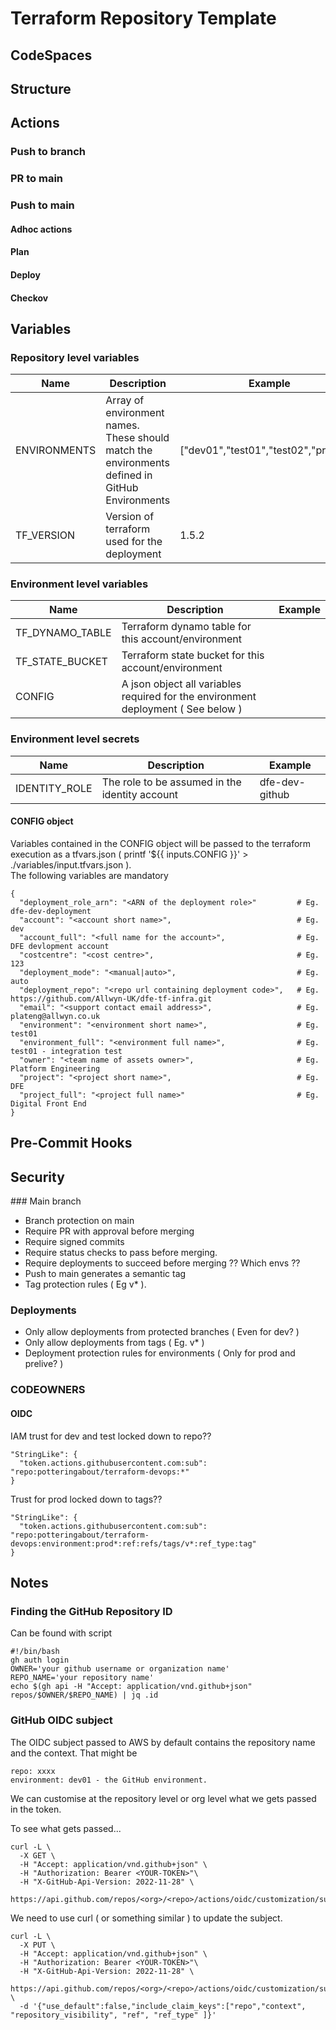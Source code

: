# Terraform Repository Template

## CodeSpaces

## Structure

## Actions

### Push to branch

### PR to main

### Push to main

#### Adhoc actions

#### Plan

#### Deploy

#### Checkov

## Variables

### Repository level variables

|Name|Description|Example|
|---|---|---|
|ENVIRONMENTS|Array of environment names.  These should match the environments defined in GitHub Environments|["dev01","test01","test02","prod01"]|
|TF_VERSION|Version of terraform used for the deployment|1.5.2|

### Environment level variables

|Name|Description|Example|
|---|---|---|
|TF_DYNAMO_TABLE|Terraform dynamo table for this account/environment||
|TF_STATE_BUCKET|Terraform state bucket for this account/environment||
|CONFIG|A json object all variables required for the environment deployment ( See below )||

### Environment level secrets
|Name|Description|Example|
|---|---|---|
|IDENTITY_ROLE|The role to be assumed in the identity account|dfe-dev-github|

#### CONFIG object

Variables contained in the CONFIG object will be passed to the terraform execution
as a tfvars.json ( printf '${{ inputs.CONFIG }}' > ./variables/input.tfvars.json ).  
The following variables are mandatory

    {
      "deployment_role_arn": "<ARN of the deployment role>"         # Eg. dfe-dev-deployment
      "account": "<account short name>",                            # Eg. dev
      "account_full": "<full name for the account>",                # Eg. DFE devlopment account
      "costcentre": "<cost centre>",                                # Eg. 123
      "deployment_mode": "<manual|auto>",                           # Eg. auto
      "deployment_repo": "<repo url containing deployment code>",   # Eg. https://github.com/Allwyn-UK/dfe-tf-infra.git
      "email": "<support contact email address>",                   # Eg. plateng@allwyn.co.uk
      "environment": "<environment short name>",                    # Eg. test01
      "environment_full": "<environment full name>",                # Eg. test01 - integration test
      "owner": "<team name of assets owner>",                       # Eg. Platform Engineering
      "project": "<project short name>",                            # Eg. DFE
      "project_full": "<project full name>"                         # Eg. Digital Front End
    }



## Pre-Commit Hooks


## Security

### Main branch

* Branch protection on main
* Require PR with approval before merging
* Require signed commits
* Require status checks to pass before merging.
* Require deployments to succeed before merging ?? Which envs ??
* Push to main generates a semantic tag
* Tag protection rules ( Eg v* ).

### Deployments

* Only allow deployments from protected branches ( Even for dev? )
* Only allow deployments from tags ( Eg. v* )
* Deployment protection rules for environments ( Only for prod and prelive? )

### CODEOWNERS


#### OIDC

IAM trust for dev and test locked down to repo??

    "StringLike": {
      "token.actions.githubusercontent.com:sub": "repo:potteringabout/terraform-devops:*"
    }

Trust for prod locked down to tags??

    "StringLike": {
      "token.actions.githubusercontent.com:sub": "repo:potteringabout/terraform-devops:environment:prod*:ref:refs/tags/v*:ref_type:tag"
    }

## Notes

### Finding the GitHub Repository ID

Can be found with script

    #!/bin/bash
    gh auth login
    OWNER='your github username or organization name'
    REPO_NAME='your repository name'
    echo $(gh api -H "Accept: application/vnd.github+json" repos/$OWNER/$REPO_NAME) | jq .id

### GitHub OIDC subject

The OIDC subject passed to AWS by default contains the repository name and the context.
That might be

    repo: xxxx
    environment: dev01 - the GitHub environment.

We can customise at the repository level or org level what we gets passed in the token.

To see what gets passed...

    curl -L \
      -X GET \
      -H "Accept: application/vnd.github+json" \
      -H "Authorization: Bearer <YOUR-TOKEN>"\
      -H "X-GitHub-Api-Version: 2022-11-28" \
      https://api.github.com/repos/<org>/<repo>/actions/oidc/customization/sub

We need to use curl ( or something similar ) to update the subject.

    curl -L \
      -X PUT \
      -H "Accept: application/vnd.github+json" \
      -H "Authorization: Bearer <YOUR-TOKEN>"\
      -H "X-GitHub-Api-Version: 2022-11-28" \
      https://api.github.com/repos/<org>/<repo>/actions/oidc/customization/sub \
      -d '{"use_default":false,"include_claim_keys":["repo","context", "repository_visibility", "ref", "ref_type" ]}'
